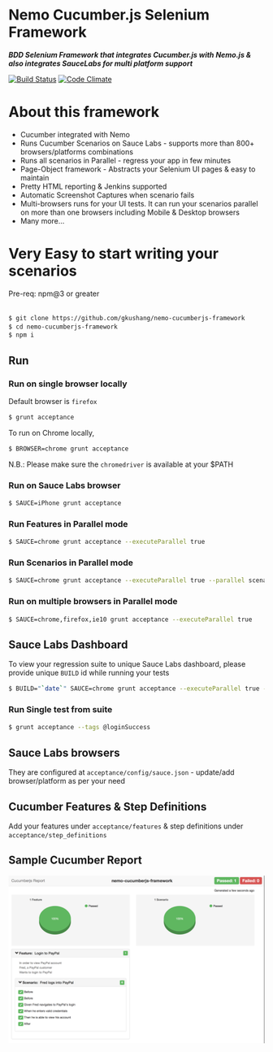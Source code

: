 # Nemo Cucumber.js Selenium Framework

***BDD Selenium Framework that integrates Cucumber.js with Nemo.js & also integrates SauceLabs for multi platform support***

[![Build Status][dependency]][dependency] [![Code Climate][codeclimate-svg]][codeclimate]

# About this framework

* Cucumber integrated with Nemo
* Runs Cucumber Scenarios on Sauce Labs - supports more than 800+ browsers/platforms combinations
* Runs all scenarios in Parallel - regress your app in few minutes
* Page-Object framework - Abstracts your Selenium UI pages & easy to maintain
* Pretty HTML reporting & Jenkins supported
* Automatic Screenshot Captures when scenario fails
* Multi-browsers runs for your UI tests. It can run your scenarios parallel on more than one browsers including Mobile & Desktop browsers
* Many more...

# Very Easy to start writing your scenarios
    
Pre-req: npm@3 or greater

``` bash

$ git clone https://github.com/gkushang/nemo-cucumberjs-framework
$ cd nemo-cucumberjs-framework
$ npm i

```

## Run

### Run on single browser locally

Default browser is `firefox`

``` bash
$ grunt acceptance
```

To run on Chrome locally, 

``` bash
$ BROWSER=chrome grunt acceptance
```

N.B.: Please make sure the `chromedriver` is available at your $PATH

### Run on Sauce Labs browser

``` bash
$ SAUCE=iPhone grunt acceptance
```

### Run Features in Parallel mode

``` bash
$ SAUCE=chrome grunt acceptance --executeParallel true 
```

### Run Scenarios in Parallel mode

``` bash
$ SAUCE=chrome grunt acceptance --executeParallel true --parallel scenarios 
```

### Run on multiple browsers in Parallel mode

``` bash
$ SAUCE=chrome,firefox,ie10 grunt acceptance --executeParallel true 
```

## Sauce Labs Dashboard

To view your regression suite to unique Sauce Labs dashboard, please provide unique `BUILD` id while running your tests

``` bash
$ BUILD="`date`" SAUCE=chrome grunt acceptance --executeParallel true --parallel scenarios 
```

### Run Single test from suite

``` bash
$ grunt acceptance --tags @loginSuccess
```

## Sauce Labs browsers

They are configured at `acceptance/config/sauce.json` - update/add browser/platform as per your need

## Cucumber Features & Step Definitions

Add your features under `acceptance/features` & step definitions under `acceptance/step_definitions`

## Sample Cucumber Report
![Alt text](/acceptance/report/sampleCucumberReport.png "Sample Report")

[dependency]: https://david-dm.org/gkushang/nemo-cucumberjs-framework.svg
[codeclimate-svg]: https://codeclimate.com/github/gkushang/cucumber-html-reporter/badges/gpa.svg
[codeclimate]: https://codeclimate.com/github/gkushang/cucumber-html-reporter